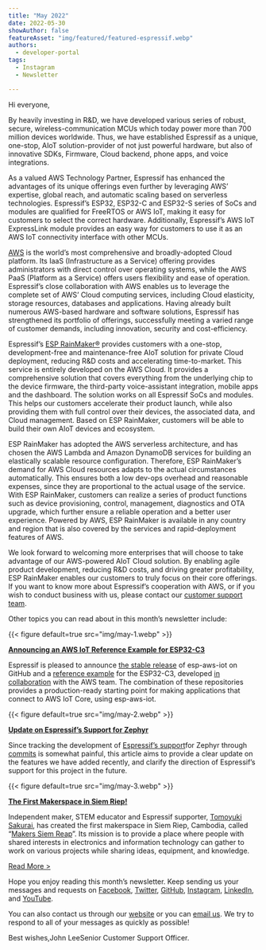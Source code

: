 ```yaml
---
title: "May 2022"
date: 2022-05-30
showAuthor: false
featureAsset: "img/featured/featured-espressif.webp"
authors:
  - developer-portal
tags:
  - Instagram
  - Newsletter

---
```

Hi everyone,

By heavily investing in R&D, we have developed various series of robust, secure, wireless-communication MCUs which today power more than 700 million devices worldwide. Thus, we have established Espressif as a unique, one-stop, AIoT solution-provider of not just powerful hardware, but also of innovative SDKs, Firmware, Cloud backend, phone apps, and voice integrations.

As a valued AWS Technology Partner, Espressif has enhanced the advantages of its unique offerings even further by leveraging AWS’ expertise, global reach, and automatic scaling based on serverless technologies. Espressif’s ESP32, ESP32-C and ESP32-S series of SoCs and modules are qualified for FreeRTOS or AWS IoT, making it easy for customers to select the correct hardware. Additionally, Espressif’s AWS IoT ExpressLink module provides an easy way for customers to use it as an AWS IoT connectivity interface with other MCUs.

[AWS](https://aws.amazon.com/) is the world’s most comprehensive and broadly-adopted Cloud platform. Its IaaS (Infrastructure as a Service) offering provides administrators with direct control over operating systems, while the AWS PaaS (Platform as a Service) offers users flexibility and ease of operation. Espressif’s close collaboration with AWS enables us to leverage the complete set of AWS’ Cloud computing services, including Cloud elasticity, storage resources, databases and applications. Having already built numerous AWS-based hardware and software solutions, Espressif has strengthened its portfolio of offerings, successfully meeting a varied range of customer demands, including innovation, security and cost-efficiency.

Espressif’s [ESP RainMaker®](https://rainmaker.espressif.com/) provides customers with a one-stop, development-free and maintenance-free AIoT solution for private Cloud deployment, reducing R&D costs and accelerating time-to-market. This service is entirely developed on the AWS Cloud. It provides a comprehensive solution that covers everything from the underlying chip to the device firmware, the third-party voice-assistant integration, mobile apps and the dashboard. The solution works on all Espressif SoCs and modules. This helps our customers accelerate their product launch, while also providing them with full control over their devices, the associated data, and Cloud management. Based on ESP RainMaker, customers will be able to build their own AIoT devices and ecosystem.

ESP RainMaker has adopted the AWS serverless architecture, and has chosen the AWS Lambda and Amazon DynamoDB services for building an elastically scalable resource configuration. Therefore, ESP RainMaker’s demand for AWS Cloud resources adapts to the actual circumstances automatically. This ensures both a low dev-ops overhead and reasonable expenses, since they are proportional to the actual usage of the service. With ESP RainMaker, customers can realize a series of product functions such as device provisioning, control, management, diagnostics and OTA upgrade, which further ensure a reliable operation and a better user experience. Powered by AWS, ESP RainMaker is available in any country and region that is also covered by the services and rapid-deployment features of AWS.

We look forward to welcoming more enterprises that will choose to take advantage of our AWS-powered AIoT Cloud solution. By enabling agile product development, reducing R&D costs, and driving greater profitability, ESP RainMaker enables our customers to truly focus on their core offerings. If you want to know more about Espressif’s cooperation with AWS, or if you wish to conduct business with us, please contact our [customer support team](https://www.espressif.com/en/contact-us/sales-questions).

Other topics you can read about in this month’s newsletter include:

{{< figure
    default=true
    src="img/may-1.webp"
    >}}

[__Announcing an AWS IoT Reference Example for ESP32-C3__ ](https://www.espressif.com/en/news/AWS_IoT_Ref_eg_ESP32-C3)

Espressif is pleased to announce [the stable release](https://github.com/espressif/esp-aws-iot/) of esp-aws-iot on GitHub and a [reference example](https://github.com/FreeRTOS/iot-reference-esp32c3) for the ESP32-C3, developed [in collaboration](https://www.freertos.org/featured-freertos-iot-integration-targeting-an-espressif-esp32-c3-risc-v-mcu/) with the AWS team. The combination of these repositories provides a production-ready starting point for making applications that connect to AWS IoT Core, using esp-aws-iot.

{{< figure
    default=true
    src="img/may-2.webp"
    >}}

[__Update on Espressif’s Support for Zephyr__ ](https://www.espressif.com/en/news/Zephyr_updates)

Since tracking the development of [Espressif’s support](https://www.espressif.com/en/news/new_operating_systems_in_ESP32)for Zephyr through [commits](https://github.com/espressif/esp-idf/issues) is somewhat painful, this article aims to provide a clear update on the features we have added recently, and clarify the direction of Espressif’s support for this project in the future.

{{< figure
    default=true
    src="img/may-3.webp"
    >}}

[__The First Makerspace in Siem Riep!__ ](https://www.espressif.com/en/news/Makers_Siem_Riep)

Independent maker, STEM educator and Espressif supporter, [Tomoyuki Sakurai](https://github.com/trombik), has created the first makerspace in Siem Riep, Cambodia, called “[Makers Siem Reap](https://www.espressif.com/en/news/Makers_Siem_Riep)”. Its mission is to provide a place where people with shared interests in electronics and information technology can gather to work on various projects while sharing ideas, equipment, and knowledge.

[Read More >](https://www.espressif.com/en/company/newsroom/news)

Hope you enjoy reading this month’s newsletter. Keep sending us your messages and requests on [Facebook](https://www.facebook.com/espressif), [Twitter](https://twitter.com/EspressifSystem), [GitHub](https://github.com/espressif), [Instagram](https://www.instagram.com/espressif_systems_official/), [LinkedIn](https://www.linkedin.com/company/espressif-systems/), and [YouTube](https://www.youtube.com/c/EspressifSystems).

You can also contact us through our [website](https://www.espressif.com/en/contact-us/sales-questions) or you can [email us](mailto:newsletter@espressif.com). We try to respond to all of your messages as quickly as possible!

Best wishes,John LeeSenior Customer Support Officer.
